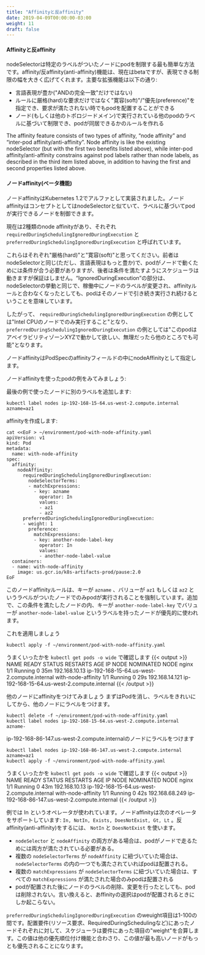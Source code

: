 ```yaml
---
title: "Affinityと反affinity"
date: 2019-04-09T00:00:00-03:00
weight: 11
draft: false
---
```


<!--
#### Affinity and anti-affinity
nodeSelector provides a very simple way to constrain pods to nodes with particular labels. The affinity/anti-affinity feature, currently in beta, greatly extends the types of constraints you can express. The key enhancements are:
-->
#### Affinityと反affinity
nodeSelectorは特定のラベルがついたノードにpodを制限する最も簡単な方法です。affinity/反affinity(anti-affinity)機能は、現在はbetaですが、表現できる制限の幅を大きく広げてくれます。主要な拡張機能は以下の通り:

<!--
- The language is more expressive (not just “AND of exact match”)
- You can indicate that the rule is “soft”/“preference” rather than a hard requirement, so if the scheduler can’t satisfy it, the pod will still be scheduled
- You can constrain against labels on other pods running on the node (or other topological domain), rather than against labels on the node itself, which allows rules about which pods can and cannot be co-located
-->
- 言語表現が豊か("ANDの完全一致"だけではない)
- ルールに厳格(hard)な要求だけではなく"寛容(soft)"/"優先(preference)"を指定でき、要求が満たされない時でもpodを配置することができる
- ノード(もしくは他のトポロジードメイン)で実行されている他のpodのラベルに基づいて制限でき、podが同居できるかのルールを作れる

The affinity feature consists of two types of affinity, “node affinity” and “inter-pod affinity/anti-affinity”. Node affinity is like the existing nodeSelector (but with the first two benefits listed above), while inter-pod affinity/anti-affinity constrains against pod labels rather than node labels, as described in the third item listed above, in addition to having the first and second properties listed above.

<!--
#### Node affinity (beta feature)
Node affinity was introduced as alpha in Kubernetes 1.2. Node affinity is conceptually similar to nodeSelector – it allows you to constrain which nodes your pod is eligible to be scheduled on, based on labels on the node.
-->
#### ノードaffinity(ベータ機能)
ノードaffinityはKubernetes 1.2でアルファとして実装されました。ノードaffinityはコンセプトとしてはnodeSelectorと似ていて、ラベルに基づいてpodが実行できるノードを制御できます。

<!--
There are currently two types of node affinity, called `requiredDuringSchedulingIgnoredDuringExecution` and `preferredDuringSchedulingIgnoredDuringExecution`. 
-->
現在は2種類のnode affinityがあり、それぞれ `requiredDuringSchedulingIgnoredDuringExecution` と `preferredDuringSchedulingIgnoredDuringExecution` と呼ばれています。

<!--
You can think of them as “hard” and “soft” respectively, in the sense that the former specifies rules that must be met for a pod to be scheduled onto a node (just like nodeSelector but using a more expressive syntax), while the latter specifies preferences that the scheduler will try to enforce but will not guarantee. The “IgnoredDuringExecution” part of the names means that, similar to how nodeSelector works, if labels on a node change at runtime such that the affinity rules on a pod are no longer met, the pod will still continue to run on the node. 
-->
これらはそれぞれ"厳格(hard)"と"寛容(soft)"と思ってください。前者はnodeSelectorと同じ(ただし、言語表現はもっと豊か)で、podがノードで動くためには条件が合う必要がありますが、後者は条件を満たすようにスケジューラは動きますが保証はしません。“IgnoredDuringExecution”の部分は、nodeSelectorの挙動と同じで、稼働中にノードのラベルが変更され、affinityルールと合わなくなったとしても、podはそのノードで引き続き実行され続けるということを意味しています。

<!--
Thus an example of `requiredDuringSchedulingIgnoredDuringExecution` would be “only run the pod on nodes with Intel CPUs” and an example `preferredDuringSchedulingIgnoredDuringExecution` would be “try to run this set of pods in availability zone XYZ, but if it’s not possible, then allow some to run elsewhere”.
-->
したがって、 `requiredDuringSchedulingIgnoredDuringExecution` の例としては"Intel CPUのノードでのみ実行すること"となり、 `preferredDuringSchedulingIgnoredDuringExecution` の例としては"このpodはアベイラビリティゾーンXYZで動かして欲しい、無理だったら他のところでも可能"となります。

<!--
Node affinity is specified as field nodeAffinity of field affinity in the PodSpec.
-->
ノードaffinityはPodSpecのaffinityフィールドの中にnodeAffinityとして指定します。

<!--
Let's see an example of a pod that uses node affinity:
--->
ノードaffinityを使ったpodの例をみてみましょう:

<!--
We are going to create another label in the same node that in the last example:
-->
最後の例で使ったノードに別のラベルを追加します:

```
kubectl label nodes ip-192-168-15-64.us-west-2.compute.internal azname=az1
```
<!--
And create an affinity:
-->
affinityを作成します:
```
cat <<EoF > ~/environment/pod-with-node-affinity.yaml
apiVersion: v1
kind: Pod
metadata:
  name: with-node-affinity
spec:
  affinity:
    nodeAffinity:
      requiredDuringSchedulingIgnoredDuringExecution:
        nodeSelectorTerms:
        - matchExpressions:
          - key: azname
            operator: In
            values:
            - az1
            - az2
      preferredDuringSchedulingIgnoredDuringExecution:
      - weight: 1
        preference:
          matchExpressions:
          - key: another-node-label-key
            operator: In
            values:
            - another-node-label-value
  containers:
  - name: with-node-affinity
    image: us.gcr.io/k8s-artifacts-prod/pause:2.0
EoF
```

<!--
This node affinity rule says the pod can only be placed on a node with a label whose key is `azname` and whose value is either `az1` or `az2`. In addition, among nodes that meet that criteria, nodes with a label whose key is `another-node-label-key` and whose value is `another-node-label-value` should be preferred.
-->
このノードaffinityルールは、キーが `azname` 、バリューが `az1` もしくは `az2` というラベルがついたノードでのみpodが実行されることを強制しています。追加で、この条件を満たしたノードの内、キーが `another-node-label-key` でバリューが `another-node-label-value` というラベルを持ったノードが優先的に使われます。

<!--
Let's apply this 
-->
これを適用しましょう
```
kubectl apply -f ~/environment/pod-with-node-affinity.yaml
```
<!--
And check if it worked with `kubectl get pods -o wide` 
-->
うまくいったかを `kubectl get pods -o wide` で確認します
{{< output >}}
NAME                 READY     STATUS    RESTARTS   AGE       IP               NODE                                          NOMINATED NODE
nginx                1/1       Running   0          35m       192.168.10.13    ip-192-168-15-64.us-west-2.compute.internal   <none>
with-node-affinity   1/1       Running   0          29s       192.168.14.121   ip-192-168-15-64.us-west-2.compute.internal   <none>
{{< /output >}}
<!--
Now let's try to put the affinity in another node
We are going to put the label in a different node so first, let's clean the label and delete the Pod.
-->
他のノードにaffinityをつけてみましょう
まずはPodを消し、ラベルをきれいにしてから、他のノードにラベルをつけます。
```
kubectl delete -f ~/environment/pod-with-node-affinity.yaml
kubectl label nodes ip-192-168-15-64.us-west-2.compute.internal azname-
```
<!--
We are putting the label to the node ip-192-168-86-147.us-west-2.compute.internal now
-->
ip-192-168-86-147.us-west-2.compute.internalのノードにラベルをつけます
```
kubectl label nodes ip-192-168-86-147.us-west-2.compute.internal azname=az1
kubectl apply -f ~/environment/pod-with-node-affinity.yaml
```
<!--
And check if it works with `kubectl get pods -o wide` 
-->
うまくいったかを `kubectl get pods -o wide` で確認します
{{< output >}}
NAME                 READY     STATUS    RESTARTS   AGE       IP               NODE                                           NOMINATED NODE
nginx                1/1       Running   0          43m       192.168.10.13    ip-192-168-15-64.us-west-2.compute.internal    <none>
with-node-affinity   1/1       Running   0          42s       192.168.68.249   ip-192-168-86-147.us-west-2.compute.internal   <none>
{{< /output >}}

<!--
You can see the operator In being used in the example. The new node affinity syntax supports the following operators: `In, NotIn, Exists, DoesNotExist, Gt, Lt`. You can use `NotIn` and `DoesNotExist` to achieve node anti-affinity behavior.
-->
例では In というオペレータが使われています。ノードaffinityは次のオペレータをサポートしています: `In, NotIn, Exists, DoesNotExist, Gt, Lt` 。反affinity(anti-affinity)をするには、 `NotIn` と `DoesNotExist` を使います。

<!--
- If you specify both `nodeSelector` and `nodeAffinity`, both must be satisfied for the pod to be scheduled onto a candidate node.
- If you specify multiple `nodeSelectorTerms` associated with `nodeAffinity` types, then the pod can be scheduled onto a node if one of the `nodeSelectorTerms` is satisfied.
- If you specify multiple `matchExpressions` associated with `nodeSelectorTerms`, then the pod can be scheduled onto a node only if all `matchExpressions` can be satisfied.
- If you remove or change the label of the node where the pod is scheduled, the pod won’t be removed. In other words, the affinity selection works only at the time of scheduling the pod.
-->
- `nodeSelector` と `nodeAffinity` の両方がある場合は、podがノードで走るためには両方が満たされている必要がある。
- 複数の `nodeSelectorTerms` が `nodeAffinity` に紐づいていた場合は、 `nodeSelectorTerms` の内の一つでも満たされていればpodは配置される。
- 複数の `matchExpressions` が `nodeSelectorTerms` に紐づいていた場合は、すべての `matchExpressions` が満たされた場合のみpodは配置される
- podが配置された後にノードのラベルの削除、変更を行ったとしても、podは削除されない。言い換えると、あffinityの選択はpodが配置されるときにしか起こらない。

<!--
The weight field in `preferredDuringSchedulingIgnoredDuringExecution` is in the range 1-100. For each node that meets all of the scheduling requirements (resource request, RequiredDuringScheduling affinity expressions, etc.), the scheduler will compute a sum by iterating through the elements of this field and adding “weight” to the sum if the node matches the corresponding MatchExpressions. This score is then combined with the scores of other priority functions for the node. The node(s) with the highest total score are the most preferred.
-->
`preferredDuringSchedulingIgnoredDuringExecution` のweuight項目は1-100の間です。配置要件(リソース要求、RequiredDuringSchedulingなど)にあったノードそれぞれに対して、スケジューラは要件にあった項目の"weight"を合算します。この値は他の優先順位付け機能と合わさり、この値が最も高いノードがもっとも優先されることになります。